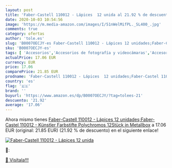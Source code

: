 ```yaml
---
layout: post
title: 'Faber-Castell 110012 - Lápices  12 unida al 21.92 % de descuento'
date: 2020-10-03 10:54:56
image: 'https://m.media-amazon.com/images/I/51nWelMifPL._SL400_.jpg'
comments: true
category: ofertas
author: 'tole.es'
slug: 'B0007OECJY-es Faber-Castell 110012 - Lápices 12 unidades;Faber-Castel...'
sku: 'B0007OECJY-es'
tags: [ 'Accesorios','Accesorios de fotografía y videocámaras','Accesorios para portátiles y netbooks','Bolsas y fundas para cámaras compactas','Bolsas y fundas para cámaras digitales','Bolsas y fundas para cámaras,  videocámaras y prismáticos','Bolsas y fundas para portátiles y netbooks','Electrónica','Fotografía y videocámaras','Informática','Mochilas para portátiles y netbooks','faber-castell','lápices', ]
actualPrice: 17.06 EUR
currency: EUR
price: 17.06
comparePrice: 21.85 EUR
prodname: 'Faber-Castell 110012 - Lápices  12 unidades;Faber-Castel 110012 - Künstler Farbstifte Polychromos 12Stück in Metallbox'
country: 'es'
flag: '🇪🇸'
brand: ''
buyurl: 'https://www.amazon.es/dp/B0007OECJY/?tag=tolees-21'
descuento: '21.92'
average: '17.06'
---
```


Ahora mismo tienes [Faber-Castell 110012 - Lápices  12 unidades;Faber-Castel 110012 - Künstler Farbstifte Polychromos 12Stück in Metallbox](https://www.amazon.es/dp/B0007OECJY/?tag=tolees-21) a 17.06 EUR (original: 21.85 EUR) (21.92 %  de descuento) en el siguiente enlace!

[![Faber-Castell 110012 - Lápices  12 unida](https://m.media-amazon.com/images/I/51nWelMifPL._SL400_.jpg)](https://www.amazon.es/dp/B0007OECJY/?tag=tolees-21)

🔎:


[🛒 Visítala!!!](https://www.amazon.es/dp/B0007OECJY/?tag=tolees-21)

